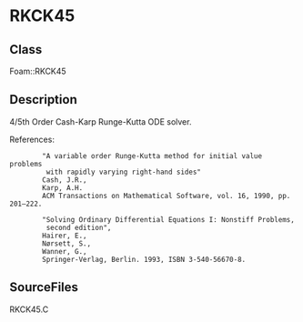 # RKCK45 
## Class
Foam::RKCK45

## Description
4/5th Order Cash-Karp Runge-Kutta ODE solver.

References:
```
        "A variable order Runge-Kutta method for initial value problems
         with rapidly varying right-hand sides"
        Cash, J.R.,
        Karp, A.H.
        ACM Transactions on Mathematical Software, vol. 16, 1990, pp. 201–222.

        "Solving Ordinary Differential Equations I: Nonstiff Problems,
         second edition",
        Hairer, E.,
        Nørsett, S.,
        Wanner, G.,
        Springer-Verlag, Berlin. 1993, ISBN 3-540-56670-8.
```

## SourceFiles
RKCK45.C

